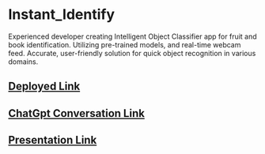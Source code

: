 # Instant_Identify
Experienced developer creating Intelligent Object Classifier app for fruit and book identification. Utilizing pre-trained models, and real-time webcam feed. Accurate, user-friendly solution for quick object recognition in various domains.

## [Deployed Link](https://teachable-mc.vercel.app/)

## [ChatGpt Conversation Link](https://chat.openai.com/share/a2505372-c70f-4de6-afbb-6bbfc0f725fa)

## [Presentation Link](https://drive.google.com/file/d/15eUzK4tmdoOENK9eT53CNxflADQt4mIr/view?usp=sharing)
